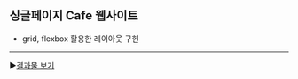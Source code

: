 ## 싱글페이지 Cafe 웹사이트
- grid, flexbox 활용한 레이아웃 구현
<hr>

▶[결과물 보기](https://bluprint-2.tinakim.repl.co/)
